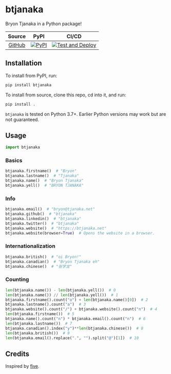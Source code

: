 # btjanaka

Bryon Tjanaka in a Python package!

|                       Source                        |                                                    PyPI                                                    |                                                                                                    CI/CD                                                                                                    |
| :-------------------------------------------------: | :--------------------------------------------------------------------------------------------------------: | :---------------------------------------------------------------------------------------------------------------------------------------------------------------------------------------------------------: |
| [GitHub](https://github.com/btjanaka/btjanaka-pypi) | [![PyPI](https://img.shields.io/pypi/v/btjanaka?style=flat&color=blue)](https://pypi.org/project/btjanaka) | [![Test and Deploy](https://github.com/btjanaka/btjanaka-pypi/workflows/Test%20and%20Deploy/badge.svg?branch=master)](https://github.com/btjanaka/btjanaka-pypi/actions?query=workflow%3A"Test+and+Deploy") |

## Installation

To install from PyPI, run:

```bash
pip install btjanaka
```

To install from source, clone this repo, cd into it, and run:

```bash
pip install .
```

`btjanaka` is tested on Python 3.7+. Earlier Python versions may work but are
not guaranteed.

## Usage

```python
import btjanaka
```

### Basics

```python
btjanaka.firstname()  # "Bryon"
btjanaka.lastname()  # "Tjanaka"
btjanaka.name()  # "Bryon Tjanaka"
btjanaka.yell()  # "BRYON TJANAKA"
```

### Info

```python
btjanaka.email()  # "bryon@tjanaka.net"
btjanaka.github()  # "btjanaka"
btjanaka.linkedin()  # "btjanaka"
btjanaka.twitter()  # "btjanaka"
btjanaka.website()  # "https://btjanaka.net"
btjanaka.website(browser=True)  # Opens the website in a browser.
```

### Internationalization

```python
btjanaka.british()  # "oi Bryon!"
btjanaka.canadian()  # "Bryon Tjanaka eh"
btjanaka.chinese()  # "张学龙"
```

### Counting

```python
len(btjanaka.name()) - len(btjanaka.yell())  # 0
len(btjanaka.name()) // len(btjanaka.yell())  # 1
btjanaka.firstname().count("o") + len(btjanaka.name()[0])  # 2
btjanaka.lastname().count("a")  # 3
btjanaka.website().count("/") + btjanaka.website().count("n")  # 4
len(btjanaka.firstname())  # 5
btjanaka.name().count("n") * btjanaka.email().count("n")  # 6
len(btjanaka.lastname())  # 7
btjanaka.canadian().index("y")**len(btjanaka.chinese())  # 8
len(btjanaka.british())  # 9
len(btjanaka.email().replace(".", "").split("@")[1])  # 10
```

## Credits

Inspired by [five](https://pypi.org/project/five/).
